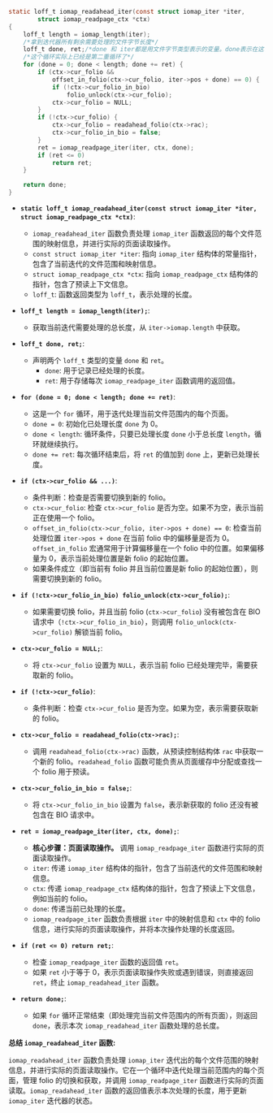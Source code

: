 ```c
static loff_t iomap_readahead_iter(const struct iomap_iter *iter,
		struct iomap_readpage_ctx *ctx)
{
	loff_t length = iomap_length(iter);
	/*拿到迭代器所有剩余需要处理的文件字节长度*/
	loff_t done, ret;/*done 和 iter都是用文件字节类型表示的变量。done表示在这次iomap_readahead_iter调用中,目前处理的字节数。ret是循环中一次iomap_readpage_iter*/
	/*这个循环实际上已经是第二重循环了*/
	for (done = 0; done < length; done += ret) {
		if (ctx->cur_folio &&
		    offset_in_folio(ctx->cur_folio, iter->pos + done) == 0) {
			if (!ctx->cur_folio_in_bio)
				folio_unlock(ctx->cur_folio);
			ctx->cur_folio = NULL;
		}
		if (!ctx->cur_folio) {
			ctx->cur_folio = readahead_folio(ctx->rac);
			ctx->cur_folio_in_bio = false;
		}
		ret = iomap_readpage_iter(iter, ctx, done);
		if (ret <= 0)
			return ret;
	}

	return done;
}
```

* **`static loff_t iomap_readahead_iter(const struct iomap_iter *iter, struct iomap_readpage_ctx *ctx)`**:
    * `iomap_readahead_iter` 函数负责处理 `iomap_iter` 函数返回的每个文件范围的映射信息，并进行实际的页面读取操作。
    * `const struct iomap_iter *iter`: 指向 `iomap_iter` 结构体的常量指针，包含了当前迭代的文件范围和映射信息。
    * `struct iomap_readpage_ctx *ctx`: 指向 `iomap_readpage_ctx` 结构体的指针，包含了预读上下文信息。
    * `loff_t`: 函数返回类型为 `loff_t`，表示处理的长度。

* **`loff_t length = iomap_length(iter);`**:
    * 获取当前迭代需要处理的总长度，从 `iter->iomap.length` 中获取。

* **`loff_t done, ret;`**:
    * 声明两个 `loff_t` 类型的变量 `done` 和 `ret`。
        * `done`:  用于记录已经处理的长度。
        * `ret`:  用于存储每次 `iomap_readpage_iter` 函数调用的返回值。

* **`for (done = 0; done < length; done += ret)`**:
    * 这是一个 `for` 循环，用于迭代处理当前文件范围内的每个页面。
    * `done = 0`:  初始化已处理长度 `done` 为 0。
    * `done < length`:  循环条件，只要已处理长度 `done` 小于总长度 `length`，循环就继续执行。
    * `done += ret`:  每次循环结束后，将 `ret` 的值加到 `done` 上，更新已处理长度。

* **`if (ctx->cur_folio && ...)`**:
    * 条件判断：检查是否需要切换到新的 folio。
    * `ctx->cur_folio`:  检查 `ctx->cur_folio` 是否为空。如果不为空，表示当前正在使用一个 folio。
    * `offset_in_folio(ctx->cur_folio, iter->pos + done) == 0`:  检查当前处理位置 `iter->pos + done` 在当前 folio 中的偏移量是否为 0。`offset_in_folio` 宏通常用于计算偏移量在一个 folio 中的位置。如果偏移量为 0，表示当前处理位置是新 folio 的起始位置。
    * 如果条件成立（即当前有 folio 并且当前位置是新 folio 的起始位置），则需要切换到新的 folio。

* **`if (!ctx->cur_folio_in_bio) folio_unlock(ctx->cur_folio);`**:
    * 如果需要切换 folio，并且当前 folio (`ctx->cur_folio`) 没有被包含在 BIO 请求中（`!ctx->cur_folio_in_bio`），则调用 `folio_unlock(ctx->cur_folio)` 解锁当前 folio。

* **`ctx->cur_folio = NULL;`**:
    * 将 `ctx->cur_folio` 设置为 `NULL`，表示当前 folio 已经处理完毕，需要获取新的 folio。

* **`if (!ctx->cur_folio)`**:
    * 条件判断：检查 `ctx->cur_folio` 是否为空。如果为空，表示需要获取新的 folio。

* **`ctx->cur_folio = readahead_folio(ctx->rac);`**:
    * 调用 `readahead_folio(ctx->rac)` 函数，从预读控制结构体 `rac` 中获取一个新的 folio。`readahead_folio` 函数可能负责从页面缓存中分配或查找一个 folio 用于预读。

* **`ctx->cur_folio_in_bio = false;`**:
    * 将 `ctx->cur_folio_in_bio` 设置为 `false`，表示新获取的 folio 还没有被包含在 BIO 请求中。

* **`ret = iomap_readpage_iter(iter, ctx, done);`**:
    * **核心步骤：页面读取操作。** 调用 `iomap_readpage_iter` 函数进行实际的页面读取操作。
    * `iter`:  传递 `iomap_iter` 结构体的指针，包含了当前迭代的文件范围和映射信息。
    * `ctx`:  传递 `iomap_readpage_ctx` 结构体的指针，包含了预读上下文信息，例如当前的 folio。
    * `done`:  传递当前已处理的长度。
    * `iomap_readpage_iter` 函数负责根据 `iter` 中的映射信息和 `ctx` 中的 folio 信息，进行实际的页面读取操作，并将本次操作处理的长度返回。

* **`if (ret <= 0) return ret;`**:
    * 检查 `iomap_readpage_iter` 函数的返回值 `ret`。
    * 如果 `ret` 小于等于 0，表示页面读取操作失败或遇到错误，则直接返回 `ret`，终止 `iomap_readahead_iter` 函数。

* **`return done;`**:
    * 如果 `for` 循环正常结束（即处理完当前文件范围内的所有页面），则返回 `done`，表示本次 `iomap_readahead_iter` 函数处理的总长度。

**总结 `iomap_readahead_iter` 函数:**

`iomap_readahead_iter` 函数负责处理 `iomap_iter` 迭代出的每个文件范围的映射信息，并进行实际的页面读取操作。它在一个循环中迭代处理当前范围内的每个页面，管理 folio 的切换和获取，并调用 `iomap_readpage_iter` 函数进行实际的页面读取。`iomap_readahead_iter` 函数的返回值表示本次处理的长度，用于更新 `iomap_iter` 迭代器的状态。